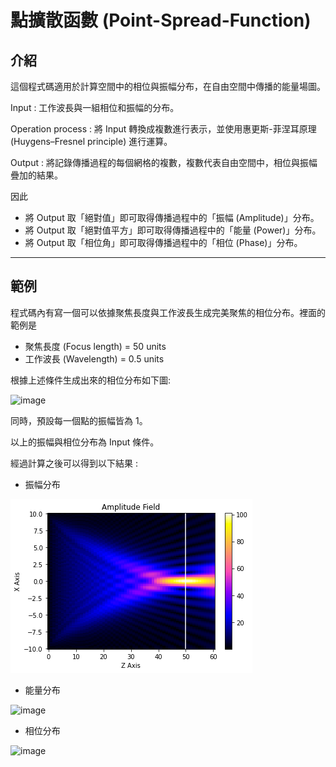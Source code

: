 #  點擴散函數 (Point-Spread-Function)

## 介紹

這個程式碼適用於計算空間中的相位與振幅分布，在自由空間中傳播的能量場圖。

Input : 工作波長與一組相位和振幅的分布。

Operation process : 將 Input 轉換成複數進行表示，並使用惠更斯-菲涅耳原理 (Huygens–Fresnel principle) 進行運算。

Output : 將記錄傳播過程的每個網格的複數，複數代表自由空間中，相位與振幅疊加的結果。

因此

* 將 Output 取「絕對值」即可取得傳播過程中的「振幅 (Amplitude)」分布。
* 將 Output 取「絕對值平方」即可取得傳播過程中的「能量 (Power)」分布。
* 將 Output 取「相位角」即可取得傳播過程中的「相位 (Phase)」分布。

---
## 範例

程式碼內有寫一個可以依據聚焦長度與工作波長生成完美聚焦的相位分布。裡面的範例是

* 聚焦長度 (Focus length) = 50 units
* 工作波長 (Wavelength) = 0.5 units

根據上述條件生成出來的相位分布如下圖:

![image]()

同時，預設每一個點的振幅皆為 1。

以上的振幅與相位分布為 Input 條件。

經過計算之後可以得到以下結果 : 

* 振幅分布

![image](https://github.com/YiChenLai/Point-Spread-Function/blob/master/image/Amplitude%20field.png)

* 能量分布

![image]()

* 相位分布

![image]() 







